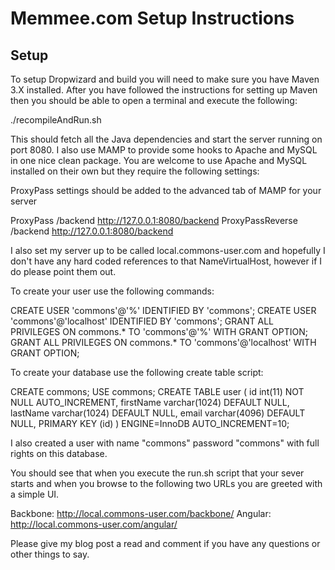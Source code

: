 Memmee.com Setup Instructions
==========================================

Setup
-----

To setup Dropwizard and build you will need to make sure you have Maven 3.X
installed. After you have followed the instructions for setting up Maven then
you should be able to open a terminal and execute the following:

./recompileAndRun.sh

This should fetch all the Java dependencies and start the server running on
port 8080. I also use MAMP to provide some hooks to Apache and MySQL in one
nice clean package. You are welcome to use Apache and MySQL installed on their
own but they require the following settings:

ProxyPass settings should be added to the advanced tab of MAMP for your server

ProxyPass /backend http://127.0.0.1:8080/backend
ProxyPassReverse /backend http://127.0.0.1:8080/backend

I also set my server up to be called local.commons-user.com and hopefully I
don't have any hard coded references to that NameVirtualHost, however if I do
please point them out.

To create your user use the following commands:

CREATE USER 'commons'@'%' IDENTIFIED BY 'commons';
CREATE USER 'commons'@'localhost' IDENTIFIED BY 'commons';
GRANT ALL PRIVILEGES ON commons.* TO 'commons'@'%' WITH GRANT OPTION;
GRANT ALL PRIVILEGES ON commons.* TO 'commons'@'localhost' WITH GRANT OPTION;

To create your database use the following create table script:

CREATE commons;
USE commons;
CREATE TABLE user (
id int(11) NOT NULL AUTO_INCREMENT,
firstName varchar(1024) DEFAULT NULL,
lastName varchar(1024) DEFAULT NULL,
email varchar(4096) DEFAULT NULL,
PRIMARY KEY (id)
) ENGINE=InnoDB AUTO_INCREMENT=10;

I also created a user with name "commons" password "commons" with full rights
on this database.

You should see that when you execute the run.sh script that your sever starts
and when you browse to the following two URLs you are greeted with a simple UI.

Backbone: http://local.commons-user.com/backbone/
Angular: http://local.commons-user.com/angular/

Please give my blog post a read and comment if you have any questions or other
things to say.


